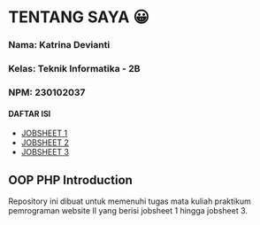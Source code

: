 # TENTANG SAYA :grinning:
### Nama: Katrina Devianti
### Kelas: Teknik Informatika - 2B
### NPM: 230102037
#### DAFTAR ISI
- [JOBSHEET 1](https://github.com/kathrinaaw/Praktikum_Pemrograman_WEB_2/tree/main/JOBSHEET-1)
- [JOBSHEET 2](https://github.com/kathrinaaw/Praktikum_Pemrograman_WEB_2/tree/main/JOBSHEET-2)
- [JOBSHEET 3](https://github.com/kathrinaaw/Praktikum_Pemrograman_WEB_2/tree/main/JOBSHEET-3)
## OOP PHP Introduction
Repository ini dibuat untuk memenuhi tugas mata kuliah praktikum pemrograman website II yang berisi jobsheet 1 hingga jobsheet 3. 
